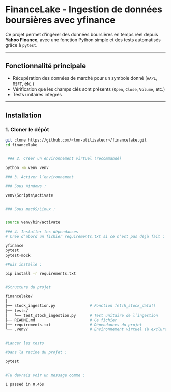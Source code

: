 #  FinanceLake - Ingestion de données boursières avec yfinance

Ce projet permet d’ingérer des données boursières en temps réel depuis **Yahoo Finance**, avec une fonction Python simple et des tests automatisés grâce à `pytest`.

---

##  Fonctionnalité principale

-  Récupération des données de marché pour un symbole donné (`AAPL`, `MSFT`, etc.)
-  Vérification que les champs clés sont présents (`Open`, `Close`, `Volume`, etc.)
-  Tests unitaires intégrés

---

##  Installation

### 1. Cloner le dépôt

```bash
git clone https://github.com/<ton-utilisateur>/financelake.git
cd financelake


 ### 2. Créer un environnement virtuel (recommandé)

python -m venv venv

### 3. Activer l’environnement

### Sous Windows :

venv\Scripts\activate


### Sous macOS/Linux :


source venv/bin/activate

### 4. Installer les dépendances
# Crée d’abord un fichier requirements.txt si ce n’est pas déjà fait :

yfinance
pytest
pytest-mock

#Puis installe :

pip install -r requirements.txt


#Structure du projet

financelake/
│
├── stock_ingestion.py               # Fonction fetch_stock_data()
├── tests/
│   └── test_stock_ingestion.py      # Test unitaire de l’ingestion
├── README.md                        # Ce fichier
├── requirements.txt                 # Dépendances du projet
└── .venv/                           # Environnement virtuel (à exclure du dépôt)


#Lancer les tests

#Dans la racine du projet :

pytest


#Tu devrais voir un message comme :

1 passed in 0.45s

